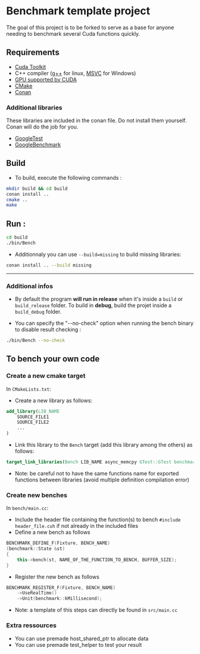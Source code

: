 # Benchmark template project

The goal of this project is to be forked to serve as a base for anyone needing to benchmark several Cuda functions quickly.

## Requirements

* [Cuda Toolkit](https://developer.nvidia.com/cuda-downloads)
* C++ compiler ([g++](https://gcc.gnu.org/) for linux,  [MSVC](https://visualstudio.microsoft.com/downloads/) for Windows)
* [GPU supported by CUDA](https://en.wikipedia.org/wiki/CUDA#GPUs_supported)
* [CMake](https://cmake.org/download/)
* [Conan](https://conan.io/center/)

### Additional libraries

These libraries are included in the conan file. Do not install them yourself. Conan will do the job for you.

* [GoogleTest](https://github.com/google/googletest)
* [GoogleBenchmark](https://github.com/google/benchmark)

## Build

- To build, execute the following commands :

```bash
mkdir build && cd build
conan install ..
cmake ..
make
```

## Run :

```bash
cd build
./bin/Bench
```

- Additionnaly you can use `--build=missing` to build missing libraries:

```bash
conan install .. --build missing
```

---

### Additional infos

* By default the program **will run in release** when it's inside a `build` or `build_release` folder. To build in **debug**, build the projet inside a `build_debug` folder.

* You can specify the "--no-check" option when running the bench binary to disable result checking :
```bash
./bin/Bench --no-check
```

## To bench your own code

### Create a new cmake target

In `CMakeLists.txt`:
* Create a new library as follows:
```cmake
add_library(LIB_NAME
	SOURCE_FILE1
	SOURCE_FILE2
	...
)
```
* Link this library to the `Bench` target (add this library among the others) as follows:
```cmake
target_link_libraries(Bench LIB_NAME async_memcpy GTest::GTest benchmark::benchmark TestHelpers)
```
* Note: be careful not to have the same functions name for exported functions between libraries (avoid multiple definition compilation error)

### Create new benches

In `bench/main.cc`:
* Include the header file containing the function(s) to bench `#include header_file.cuh` if not already in the included files
* Define a new bench as follows
```c++
BENCHMARK_DEFINE_F(Fixture, BENCH_NAME)
(benchmark::State &st)
{
    this->bench(st, NAME_OF_THE_FUNCTION_TO_BENCH, BUFFER_SIZE);
}
```
* Register the new bench as follows
```c++
BENCHMARK_REGISTER_F(Fixture, BENCH_NAME)
    ->UseRealTime()
    ->Unit(benchmark::kMillisecond);
```
* Note: a template of this steps can directly be found in `src/main.cc`

### Extra ressources
- You can use premade host_shared_ptr to allocate data
- You can use premade test_helper to test your result